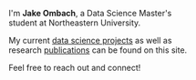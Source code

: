 ---
---

I'm **Jake Ombach**, a Data Science Master's  
student at Northeastern University.

My current [data science projects] as well as   
research [publications]
can be found on this site.  

Feel free to reach out and connect!


[data science projects]: /projects
[publications]: /publications
[resume]: https://hjombach.com/resume/
